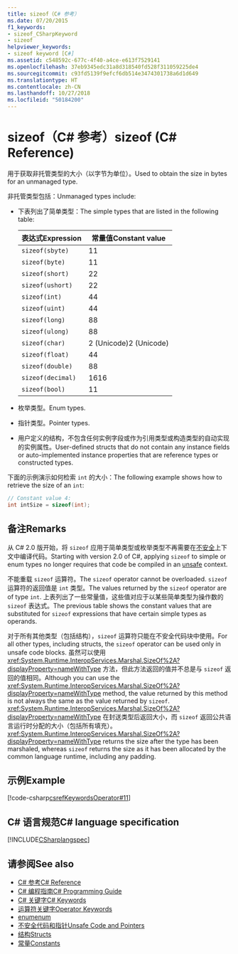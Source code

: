```yaml
---
title: sizeof（C# 参考）
ms.date: 07/20/2015
f1_keywords:
- sizeof_CSharpKeyword
- sizeof
helpviewer_keywords:
- sizeof keyword [C#]
ms.assetid: c548592c-677c-4f40-a4ce-e613f7529141
ms.openlocfilehash: 37eb9345edc31a8d318540fd528f311059225de4
ms.sourcegitcommit: c93fd5139f9efcf6db514e3474301738a6d1d649
ms.translationtype: HT
ms.contentlocale: zh-CN
ms.lasthandoff: 10/27/2018
ms.locfileid: "50184200"
---
```

# <a name="sizeof-c-reference"></a><span data-ttu-id="2ca51-102">sizeof（C# 参考）</span><span class="sxs-lookup"><span data-stu-id="2ca51-102">sizeof (C# Reference)</span></span>

<span data-ttu-id="2ca51-103">用于获取非托管类型的大小（以字节为单位）。</span><span class="sxs-lookup"><span data-stu-id="2ca51-103">Used to obtain the size in bytes for an unmanaged type.</span></span>

<span data-ttu-id="2ca51-104">非托管类型包括：</span><span class="sxs-lookup"><span data-stu-id="2ca51-104">Unmanaged types include:</span></span>

- <span data-ttu-id="2ca51-105">下表列出了简单类型：</span><span class="sxs-lookup"><span data-stu-id="2ca51-105">The simple types that are listed in the following table:</span></span>

   |<span data-ttu-id="2ca51-106">表达式</span><span class="sxs-lookup"><span data-stu-id="2ca51-106">Expression</span></span>|<span data-ttu-id="2ca51-107">常量值</span><span class="sxs-lookup"><span data-stu-id="2ca51-107">Constant value</span></span>|
   |----------------|--------------------|
   |`sizeof(sbyte)`|<span data-ttu-id="2ca51-108">1</span><span class="sxs-lookup"><span data-stu-id="2ca51-108">1</span></span>|
   |`sizeof(byte)`|<span data-ttu-id="2ca51-109">1</span><span class="sxs-lookup"><span data-stu-id="2ca51-109">1</span></span>|
   |`sizeof(short)`|<span data-ttu-id="2ca51-110">2</span><span class="sxs-lookup"><span data-stu-id="2ca51-110">2</span></span>|
   |`sizeof(ushort)`|<span data-ttu-id="2ca51-111">2</span><span class="sxs-lookup"><span data-stu-id="2ca51-111">2</span></span>|
   |`sizeof(int)`|<span data-ttu-id="2ca51-112">4</span><span class="sxs-lookup"><span data-stu-id="2ca51-112">4</span></span>|
   |`sizeof(uint)`|<span data-ttu-id="2ca51-113">4</span><span class="sxs-lookup"><span data-stu-id="2ca51-113">4</span></span>|
   |`sizeof(long)`|<span data-ttu-id="2ca51-114">8</span><span class="sxs-lookup"><span data-stu-id="2ca51-114">8</span></span>|
   |`sizeof(ulong)`|<span data-ttu-id="2ca51-115">8</span><span class="sxs-lookup"><span data-stu-id="2ca51-115">8</span></span>|
   |`sizeof(char)`|<span data-ttu-id="2ca51-116">2 (Unicode)</span><span class="sxs-lookup"><span data-stu-id="2ca51-116">2 (Unicode)</span></span>|
   |`sizeof(float)`|<span data-ttu-id="2ca51-117">4</span><span class="sxs-lookup"><span data-stu-id="2ca51-117">4</span></span>|
   |`sizeof(double)`|<span data-ttu-id="2ca51-118">8</span><span class="sxs-lookup"><span data-stu-id="2ca51-118">8</span></span>|
   |`sizeof(decimal)`|<span data-ttu-id="2ca51-119">16</span><span class="sxs-lookup"><span data-stu-id="2ca51-119">16</span></span>|
   |`sizeof(bool)`|<span data-ttu-id="2ca51-120">1</span><span class="sxs-lookup"><span data-stu-id="2ca51-120">1</span></span>|

- <span data-ttu-id="2ca51-121">枚举类型。</span><span class="sxs-lookup"><span data-stu-id="2ca51-121">Enum types.</span></span>

- <span data-ttu-id="2ca51-122">指针类型。</span><span class="sxs-lookup"><span data-stu-id="2ca51-122">Pointer types.</span></span>

- <span data-ttu-id="2ca51-123">用户定义的结构，不包含任何实例字段或作为引用类型或构造类型的自动实现的实例属性。</span><span class="sxs-lookup"><span data-stu-id="2ca51-123">User-defined structs that do not contain any instance fields or auto-implemented instance properties that are reference types or constructed types.</span></span>

<span data-ttu-id="2ca51-124">下面的示例演示如何检索 `int` 的大小：</span><span class="sxs-lookup"><span data-stu-id="2ca51-124">The following example shows how to retrieve the size of an `int`:</span></span>

```csharp
// Constant value 4:
int intSize = sizeof(int);
```

## <a name="remarks"></a><span data-ttu-id="2ca51-125">备注</span><span class="sxs-lookup"><span data-stu-id="2ca51-125">Remarks</span></span>

<span data-ttu-id="2ca51-126">从 C# 2.0 版开始，将 `sizeof` 应用于简单类型或枚举类型不再需要在[不安全](unsafe.md)上下文中编译代码。</span><span class="sxs-lookup"><span data-stu-id="2ca51-126">Starting with version 2.0 of C#, applying `sizeof` to simple or enum types no longer requires that code be compiled in an [unsafe](unsafe.md) context.</span></span>

<span data-ttu-id="2ca51-127">不能重载 `sizeof` 运算符。</span><span class="sxs-lookup"><span data-stu-id="2ca51-127">The `sizeof` operator cannot be overloaded.</span></span> <span data-ttu-id="2ca51-128">`sizeof` 运算符的返回值是 `int` 类型。</span><span class="sxs-lookup"><span data-stu-id="2ca51-128">The values returned by the `sizeof` operator are of type `int`.</span></span> <span data-ttu-id="2ca51-129">上表列出了一些常量值，这些值对应于以某些简单类型为操作数的 `sizeof` 表达式。</span><span class="sxs-lookup"><span data-stu-id="2ca51-129">The previous table shows the constant values that are substituted for `sizeof` expressions that have certain simple types as operands.</span></span>

<span data-ttu-id="2ca51-130">对于所有其他类型（包括结构），`sizeof` 运算符只能在不安全代码块中使用。</span><span class="sxs-lookup"><span data-stu-id="2ca51-130">For all other types, including structs, the `sizeof` operator can be used only in unsafe code blocks.</span></span> <span data-ttu-id="2ca51-131">虽然可以使用 <xref:System.Runtime.InteropServices.Marshal.SizeOf%2A?displayProperty=nameWithType> 方法，但此方法返回的值并不总是与 `sizeof` 返回的值相同。</span><span class="sxs-lookup"><span data-stu-id="2ca51-131">Although you can use the <xref:System.Runtime.InteropServices.Marshal.SizeOf%2A?displayProperty=nameWithType> method, the value returned by this method is not always the same as the value returned by `sizeof`.</span></span> <span data-ttu-id="2ca51-132"><xref:System.Runtime.InteropServices.Marshal.SizeOf%2A?displayProperty=nameWithType> 在封送类型后返回大小，而 `sizeof` 返回公共语言运行时分配的大小（包括所有填充）。</span><span class="sxs-lookup"><span data-stu-id="2ca51-132"><xref:System.Runtime.InteropServices.Marshal.SizeOf%2A?displayProperty=nameWithType> returns the size after the type has been marshaled, whereas `sizeof` returns the size as it has been allocated by the common language runtime, including any padding.</span></span>

## <a name="example"></a><span data-ttu-id="2ca51-133">示例</span><span class="sxs-lookup"><span data-stu-id="2ca51-133">Example</span></span>

[!code-csharp[csrefKeywordsOperator#11](~/samples/snippets/csharp/VS_Snippets_VBCSharp/csrefKeywordsOperator/CS/csrefKeywordsOperators.cs#11)]

## <a name="c-language-specification"></a><span data-ttu-id="2ca51-134">C# 语言规范</span><span class="sxs-lookup"><span data-stu-id="2ca51-134">C# language specification</span></span>

[!INCLUDE[CSharplangspec](~/includes/csharplangspec-md.md)]

## <a name="see-also"></a><span data-ttu-id="2ca51-135">请参阅</span><span class="sxs-lookup"><span data-stu-id="2ca51-135">See also</span></span>

- [<span data-ttu-id="2ca51-136">C# 参考</span><span class="sxs-lookup"><span data-stu-id="2ca51-136">C# Reference</span></span>](../index.md)
- [<span data-ttu-id="2ca51-137">C# 编程指南</span><span class="sxs-lookup"><span data-stu-id="2ca51-137">C# Programming Guide</span></span>](../../programming-guide/index.md)
- [<span data-ttu-id="2ca51-138">C# 关键字</span><span class="sxs-lookup"><span data-stu-id="2ca51-138">C# Keywords</span></span>](index.md)
- [<span data-ttu-id="2ca51-139">运算符关键字</span><span class="sxs-lookup"><span data-stu-id="2ca51-139">Operator Keywords</span></span>](operator-keywords.md)
- [<span data-ttu-id="2ca51-140">enum</span><span class="sxs-lookup"><span data-stu-id="2ca51-140">enum</span></span>](enum.md)
- [<span data-ttu-id="2ca51-141">不安全代码和指针</span><span class="sxs-lookup"><span data-stu-id="2ca51-141">Unsafe Code and Pointers</span></span>](../../programming-guide/unsafe-code-pointers/index.md)
- [<span data-ttu-id="2ca51-142">结构</span><span class="sxs-lookup"><span data-stu-id="2ca51-142">Structs</span></span>](../../programming-guide/classes-and-structs/structs.md)
- [<span data-ttu-id="2ca51-143">常量</span><span class="sxs-lookup"><span data-stu-id="2ca51-143">Constants</span></span>](../../programming-guide/classes-and-structs/constants.md)